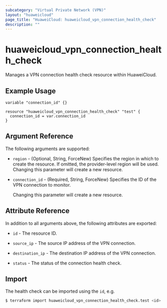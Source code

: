 ```yaml
---
subcategory: "Virtual Private Network (VPN)"
layout: "huaweicloud"
page_title: "HuaweiCloud: huaweicloud_vpn_connection_health_check"
description: ""
---
```


# huaweicloud_vpn_connection_health_check

Manages a VPN connection health check resource within HuaweiCloud.

## Example Usage

```hcl
variable "connection_id" {}

resource "huaweicloud_vpn_connection_health_check" "test" {
  connection_id = var.connection_id
}
```

## Argument Reference

The following arguments are supported:

* `region` - (Optional, String, ForceNew) Specifies the region in which to create the resource.
  If omitted, the provider-level region will be used. Changing this parameter will create a new resource.

* `connection_id` - (Required, String, ForceNew) Specifies the ID of the VPN connection to monitor.

  Changing this parameter will create a new resource.

## Attribute Reference

In addition to all arguments above, the following attributes are exported:

* `id` - The resource ID.

* `source_ip` - The source IP address of the VPN connection.

* `destination_ip` - The destination IP address of the VPN connection.

* `status` - The status of the connection health check.

## Import

The health check can be imported using the `id`, e.g.

```bash
$ terraform import huaweicloud_vpn_connection_health_check.test <id>
```
